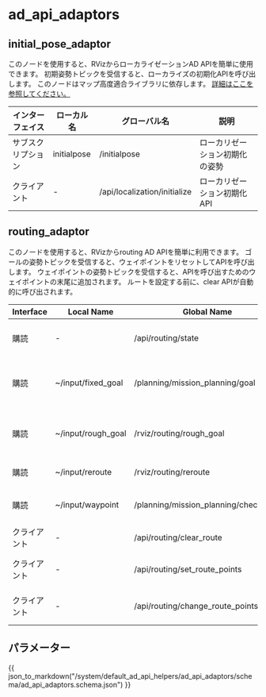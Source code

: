 # ad_api_adaptors

## initial_pose_adaptor

このノードを使用すると、RVizからローカライゼーションAD APIを簡単に使用できます。
初期姿勢トピックを受信すると、ローカライズの初期化APIを呼び出します。
このノードはマップ高度適合ライブラリに依存します。
[詳細はここを参照してください。](../../../map/autoware_map_height_fitter/README.md)

| インターフェイス   | ローカル名  | グローバル名                 | 説明                           |
| ------------------ | ----------- | ---------------------------- | ------------------------------ |
| サブスクリプション | initialpose | /initialpose                 | ローカリゼーション初期化の姿勢 |
| クライアント       | -           | /api/localization/initialize | ローカリゼーション初期化 API   |

## routing_adaptor

このノードを使用すると、RVizからrouting AD APIを簡単に利用できます。
ゴールの姿勢トピックを受信すると、ウェイポイントをリセットしてAPIを呼び出します。
ウェイポイントの姿勢トピックを受信すると、APIを呼び出すためのウェイポイントの末尾に追加されます。
ルートを設定する前に、clear APIが自動的に呼び出されます。

| Interface    | Local Name         | Global Name                           | Description                            |
| ------------ | ------------------ | ------------------------------------- | -------------------------------------- |
| 購読         | -                  | /api/routing/state                    | ルーティング API の状態                |
| 購読         | ~/input/fixed_goal | /planning/mission_planning/goal       | 経路のゴール目標値（目標の変更は無効） |
| 購読         | ~/input/rough_goal | /rviz/routing/rough_goal              | 経路のゴール目標値（目標の変更を有効） |
| 購読         | ~/input/reroute    | /rviz/routing/reroute                 | 再経路の目標位置                       |
| 購読         | ~/input/waypoint   | /planning/mission_planning/checkpoint | 経路のウェイポイント位置               |
| クライアント | -                  | /api/routing/clear_route              | ルートクリア API                       |
| クライアント | -                  | /api/routing/set_route_points         | ルートポイント設定 API                 |
| クライアント | -                  | /api/routing/change_route_points      | ルートポイント変更 API                 |

## パラメーター

{{ json_to_markdown("/system/default_ad_api_helpers/ad_api_adaptors/schema/ad_api_adaptors.schema.json") }}
